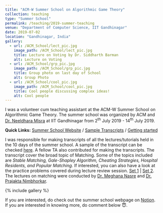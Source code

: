 ```yaml
---
title: "ACM-W Summer School on Algorithmic Game Theory"
collection: teaching
type: "Summer School"
permalink: /teaching/2019-summer-teaching
venue: "Department of Computer Science, IIT Gandhinagar"
date: 2019-07-02
location: "Gandhinagar, India"
gallery:
  - url: /ACM_School/lect_pic.jpg
    image_path: /ACM_School/lect_pic.jpg
    title: Lecture on Voting by Dr. Siddharth Barman
    alt: Lecture on Voting
  - url: /ACM_School/grp_pic.jpg
    image_path: /ACM_School/grp_pic.jpg
    title: Group photo on last day of School
    alt: Group Photo
  - url: /ACM_School/cool_pic.jpg
    image_path: /ACM_School/cool_pic.jpg
    title: Cool people discussing complex ideas!
    alt: Cool people
---
```


I was a volunteer cum teaching assistant at the ACM-W Summer School on Algorithmic Game Theory. The summer school was organized by ACM and [Dr. Neeldhara Misra](http://people.iitgn.ac.in/~neeldhara/) at IIT Gandhinagar from 2<sup>th</sup> July 2019 - 14<sup>th</sup> July 2019.

**Quick Links:** [Summer School Website](https://www.notion.so/ACM-W-Summer-School-on-Algorithmic-Game-Theory-4e550a70497e4ab38186f1f040d074fc) / [Sample Transcripts](https://drive.google.com/file/d/11HyZiMSR1F6UDyTCFZJzMlIRtPMgqkJD/view?usp=sharing) / [Getting started](https://www.notion.so/Getting-Started-bb0923ebe7984b0d906313fc8bc50424)

I was responsible for making transcripts of all the lectures/tutorials held in the 10 days of the summer school. A sample of the transcript can be checked [here](/files/teaching/ACMW_Summer_School_AGT_2019.pdf). A fellow TA also contributed for making the transcripts. The transcript cover the broad topic of Matching. Some of the topics included are *Stable Matching, Gale-Shapley Algorithm, Cheating Strategies, Hospital Residents, and Popular Matching.* If interested, you can also have a look at the practice problems covered during lecture review session. [Set 1](https://s3.us-west-2.amazonaws.com/secure.notion-static.com/dc3001d1-08f2-4e14-88d8-afcd2c4697a0/Practice-Problems-Day1.pdf?X-Amz-Algorithm=AWS4-HMAC-SHA256&X-Amz-Credential=AKIAT73L2G45O3KS52Y5%2F20210719%2Fus-west-2%2Fs3%2Faws4_request&X-Amz-Date=20210719T135221Z&X-Amz-Expires=86400&X-Amz-Signature=1b42e6a113777daeb52300b16ea8986e3cbc384779af436ca5bbc6979b7ba275&X-Amz-SignedHeaders=host&response-content-disposition=filename%20%3D%22Practice-Problems-Day1.pdf%22) \| [Set 2](https://s3.us-west-2.amazonaws.com/secure.notion-static.com/8935fd77-3812-46ea-954d-e8d73a2a7a86/Practice-Problems-Day2.pdf?X-Amz-Algorithm=AWS4-HMAC-SHA256&X-Amz-Credential=AKIAT73L2G45O3KS52Y5%2F20210719%2Fus-west-2%2Fs3%2Faws4_request&X-Amz-Date=20210719T135234Z&X-Amz-Expires=86400&X-Amz-Signature=2673dcc48316f5145d65bc4702f2685aaae7387c189c713b93a243a926f9604e&X-Amz-SignedHeaders=host&response-content-disposition=filename%20%3D%22Practice-Problems-Day2.pdf%22). The lectures on matching were conducted by [Dr. Meghana Nasre](https://www.cse.iitm.ac.in/~meghana/) and [Dr. Prajakta Nimbhorkar](https://www.cmi.ac.in/~prajakta/).

{% include gallery %}

If you are interested, do check out the summer school webpage on [Notion](https://www.notion.so/ACM-W-Summer-School-on-Algorithmic-Game-Theory-4e550a70497e4ab38186f1f040d074fc). If you are interested in knowing more, do comment below 😇.